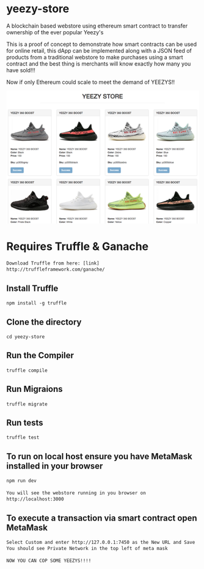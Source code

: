 # yeezy-store
A blockchain based webstore using ethereum smart contract to transfer ownership of the ever popular Yeezy's

This is a proof of concept to demonstrate how smart contracts can be used for online retail, this dApp can be implemented along with a JSON feed of products from a traditional webstore to make purchases using a smart contract and the best thing is merchants will know exactly how many you have sold!!!

Now if only Ethereum could scale to meet the demand of YEEZYS!!

![alt text](/screenshot.png "Smart contrat eCommerce")


# Requires Truffle & Ganache
    Download Truffle from here: [link] http://truffleframework.com/ganache/

## Install Truffle    
    npm install -g truffle

## Clone the directory
    cd yeezy-store

## Run the Compiler    
    truffle compile

## Run Migraions    
    truffle migrate

## Run tests
    truffle test

## To run on local host ensure you have MetaMask installed in your browser
    npm run dev

    You will see the webstore running in you browser on http://localhost:3000

## To execute a transaction via smart contract open MetaMask

    Select Custom and enter http://127.0.0.1:7450 as the New URL and Save 
    You should see Private Network in the top left of meta mask

    NOW YOU CAN COP SOME YEEZYS!!!!               
